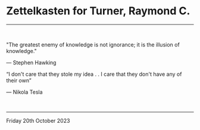# Zettelkasten for Turner, Raymond C.

---

</br>

"The greatest enemy of knowledge is not ignorance; it is the illusion of knowledge."

―  Stephen Hawking

“I don't care that they stole my idea . . I care that they don't have any of their own”

―  Nikola Tesla

</br>

---

Friday 20th October 2023
